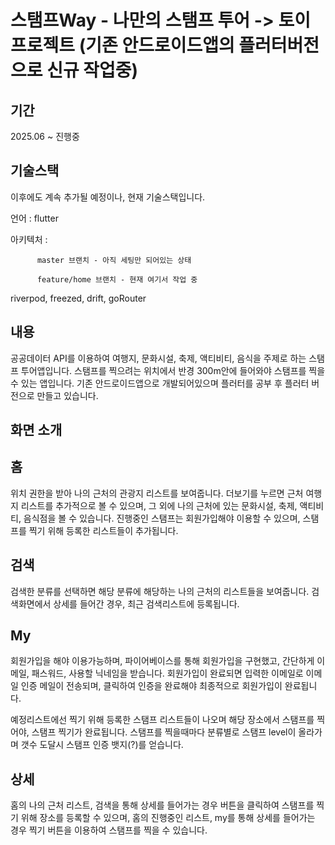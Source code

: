 # 스탬프Way - 나만의 스탬프 투어 -> 토이프로젝트 (기존 안드로이드앱의 플러터버전으로 신규 작업중) 

## 기간
2025.06 ~ 진행중

## 기술스택 
이후에도 계속 추가될 예정이나, 현재 기술스택입니다.

언어 : flutter


아키텍처 :

          master 브랜치 - 아직 세팅만 되어있는 상태

          feature/home 브랜치 - 현재 여기서 작업 중
          
riverpod, freezed, drift, goRouter


## 내용
공공데이터 API를 이용하여 여행지, 문화시설, 축제, 액티비티, 음식을 주제로 하는 스탬프 투어앱입니다.
스탬프를 찍으려는 위치에서 반경 300m안에 들어와야 스탬프를 찍을 수 있는 앱입니다.
기존 안드로이드앱으로 개발되어있으며 플러터를 공부 후 플러터 버전으로 만들고 있습니다.

## 화면 소개 

## 홈
위치 권한을 받아 나의 근처의 관광지 리스트를 보여줍니다.
더보기를 누르면 근처 여행지 리스트를 추가적으로 볼 수 있으며,
그 외에 나의 근처에 있는 문화시설, 축제, 액티비티, 음식점을 볼 수 있습니다.
진행중인 스탬프는 회원가입해야 이용할 수 있으며, 스탬프를 찍기 위해 등록한 리스트들이 추가됩니다.

## 검색
검색한 분류를 선택하면 해당 분류에 해당하는 나의 근처의 리스트들을 보여줍니다.
검색화면에서 상세를 들어간 경우, 최근 검색리스트에 등록됩니다.

## My
회원가입을 해야 이용가능하며, 파이어베이스를 통해 회원가입을 구현했고, 
간단하게 이메일, 패스워드, 사용할 닉네임을 받습니다.
회원가입이 완료되면 입력한 이메일로 이메일 인증 메일이 전송되며, 클릭하여 인증을 완료해야 최종적으로 회원가입이 완료됩니다.

예정리스트에선 찍기 위해 등록한 스탬프 리스트들이 나오며 해당 장소에서 스탬프를 찍어야, 스탬프 찍기가 완료됩니다.
스탬프를 찍을때마다 분류별로 스탬프 level이 올라가며 갯수 도달시 스탬프 인증 뱃지(?)를 얻습니다.

## 상세
홈의 나의 근처 리스트, 검색을 통해 상세를 들어가는 경우 버튼을 클릭하여 스탬프를 찍기 위해 장소를 등록할 수 있으며,
홈의 진행중인 리스트, my를 통해 상세를 들어가는 경우 찍기 버튼을 이용하여 스탬프를 찍을 수 있습니다.

